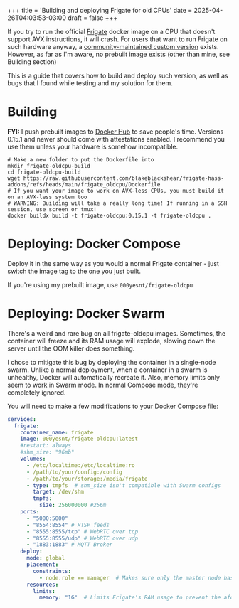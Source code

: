 +++
title = 'Building and deploying Frigate for old CPUs'
date = 2025-04-26T04:03:53-03:00
draft = false
+++

If you try to run the official [Frigate](https://frigate.video/) docker image on a CPU that doesn't support AVX instructions, it will crash. For users that want to run Frigate on such hardware anyway, a [community-maintained custom version](https://github.com/blakeblackshear/frigate-hass-addons/tree/main/frigate_oldcpu) exists. However, as far as I'm aware, no prebuilt image exists (other than mine, see Building section)

This is a guide that covers how to build and deploy such version, as well as bugs that I found while testing and my solution for them.

# Building
**FYI:** I push prebuilt images to [Docker Hub](https://hub.docker.com/r/000yesnt/frigate-oldcpu) to save people's time. Versions 0.15.1 and newer should come with attestations enabled. I recommend you use them unless your hardware is somehow incompatible.

```shell
# Make a new folder to put the Dockerfile into
mkdir frigate-oldcpu-build
cd frigate-oldcpu-build
wget https://raw.githubusercontent.com/blakeblackshear/frigate-hass-addons/refs/heads/main/frigate_oldcpu/Dockerfile
# If you want your image to work on AVX-less CPUs, you must build it on an AVX-less system too
# WARNING: Building will take a really long time! If running in a SSH session, use screen or tmux!
docker buildx build -t frigate-oldcpu:0.15.1 -t frigate-oldcpu .
```

# Deploying: Docker Compose
Deploy it in the same way as you would a normal Frigate container - just switch the image tag to the one you just built.

If you're using my prebuilt image, use ``000yesnt/frigate-oldcpu``

# Deploying: Docker Swarm
There's a weird and rare bug on all frigate-oldcpu images. Sometimes, the container will freeze and its RAM usage will explode, slowing down the server until the OOM killer does something.

I chose to mitigate this bug by deploying the container in a single-node swarm. Unlike a normal deployment, when a container in a swarm is unhealthy, Docker will automatically recreate it. Also, memory limits only seem to work in Swarm mode. In normal Compose mode, they're completely ignored.

You will need to make a few modifications to your Docker Compose file:
```yaml
services:
  frigate:
    container_name: frigate
    image: 000yesnt/frigate-oldcpu:latest
    #restart: always
    #shm_size: "96mb"
    volumes:
      - /etc/localtime:/etc/localtime:ro
      - /path/to/your/config:/config
      - /path/to/your/storage:/media/frigate
      - type: tmpfs  # shm_size isn't compatible with Swarm configs
        target: /dev/shm
        tmpfs:
          size: 256000000 #256m
    ports:
      - "5000:5000"
      - "8554:8554" # RTSP feeds
      - "8555:8555/tcp" # WebRTC over tcp
      - "8555:8555/udp" # WebRTC over udp
      - "1883:1883" # MQTT Broker
    deploy:
      mode: global
      placement:
        constraints:
          - node.role == manager  # Makes sure only the master node has Frigate up
      resources:
        limits:
          memory: "1G"  # Limits Frigate's RAM usage to prevent the aforementioned bug
```